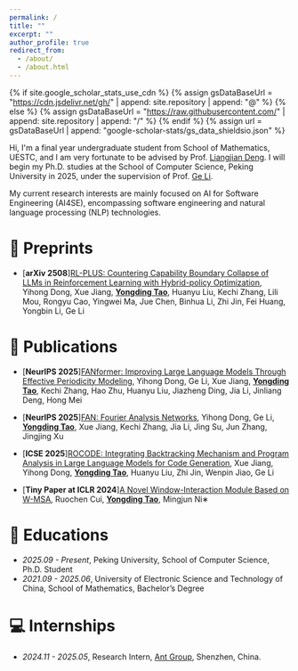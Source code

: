 ```yaml
---
permalink: /
title: ""
excerpt: ""
author_profile: true
redirect_from: 
  - /about/
  - /about.html
---
```


{% if site.google_scholar_stats_use_cdn %}
{% assign gsDataBaseUrl = "https://cdn.jsdelivr.net/gh/" | append: site.repository | append: "@" %}
{% else %}
{% assign gsDataBaseUrl = "https://raw.githubusercontent.com/" | append: site.repository | append: "/" %}
{% endif %}
{% assign url = gsDataBaseUrl | append: "google-scholar-stats/gs_data_shieldsio.json" %}

<span class='anchor' id='about-me'></span>

<!-- Lorem ipsum dolor sit amet, consectetur adipiscing elit. Vivamus ornare aliquet ipsum, ac tempus justo dapibus sit amet. Suspendisse condimentum, libero vel tempus mattis, risus risus vulputate libero, elementum fermentum mi neque vel nisl. Maecenas facilisis maximus dignissim. Curabitur mattis vulputate dui, tincidunt varius libero luctus eu. Mauris mauris nulla, scelerisque eget massa id, tincidunt congue felis. Sed convallis tempor ipsum rhoncus viverra. Pellentesque nulla orci, accumsan volutpat fringilla vitae, maximus sit amet tortor. Aliquam ultricies odio ut volutpat scelerisque. Donec nisl nisl, porttitor vitae pharetra quis, fringilla sed mi. Fusce pretium dolor ut aliquam consequat. Cras volutpat, tellus accumsan mattis molestie, nisl lacus tempus massa, nec malesuada tortor leo vel quam. Aliquam vel ex consectetur, vehicula leo nec, efficitur eros. Donec convallis non urna quis feugiat.

My research interest includes neural machine translation and computer vision. I have published more than 100 papers at the top international AI conferences with total <a href='https://scholar.google.com/citations?user=DhtAFkwAAAAJ'>google scholar citations <strong><span id='total_cit'>260000+</span></strong></a> (You can also use google scholar badge <a href='https://scholar.google.com/citations?user=DhtAFkwAAAAJ'><img src="https://img.shields.io/endpoint?url={{ url | url_encode }}&logo=Google%20Scholar&labelColor=f6f6f6&color=9cf&style=flat&label=citations"></a>). -->

Hi, I'm a final year undergraduate student from School of Mathematics, UESTC, and I am very fortunate to be advised by Prof. [Liangjian Deng](https://liangjiandeng.github.io/). I will begin my Ph.D. studies at the School of Computer Science, Peking University in 2025, under the supervision of Prof. [Ge Li](https://ligechina.github.io/).

My current research interests are mainly focused on AI for Software Engineering (AI4SE), encompassing software engineering and natural language processing (NLP) technologies.


<!-- # 🔥 News
- *2024.11*: &nbsp;🎉🎉 I have joined Ant Group to conduct research on AI for Software Engineering (AI4SE)! -->

<!-- - *2022.02*: &nbsp;🎉🎉 Lorem ipsum dolor sit amet, consectetur adipiscing elit. Vivamus ornare aliquet ipsum, ac tempus justo dapibus sit amet.  -->

# 📝 Preprints

- [**arXiv 2508**][RL-PLUS: Countering Capability Boundary Collapse of LLMs in Reinforcement Learning with Hybrid-policy Optimization](https://arxiv.org/abs/2508.00222), Yihong Dong, Xue Jiang, **<u>Yongding Tao</u>**, Huanyu Liu, Kechi Zhang, Lili Mou, Rongyu Cao, Yingwei Ma, Jue Chen, Binhua Li, Zhi Jin, Fei Huang, Yongbin Li, Ge Li

# 📝 Publications 

<!-- <div class='paper-box'><div class='paper-box-image'><div><div class="badge">CVPR 2016</div><img src='images/500x300.png' alt="sym" width="100%"></div></div>
<div class='paper-box-text' markdown="1">

[Deep Residual Learning for Image Recognition](https://openaccess.thecvf.com/content_cvpr_2016/papers/He_Deep_Residual_Learning_CVPR_2016_paper.pdf)

**Kaiming He**, Xiangyu Zhang, Shaoqing Ren, Jian Sun

[**Project**](https://scholar.google.com/citations?view_op=view_citation&hl=zh-CN&user=DhtAFkwAAAAJ&citation_for_view=DhtAFkwAAAAJ:ALROH1vI_8AC) <strong><span class='show_paper_citations' data='DhtAFkwAAAAJ:ALROH1vI_8AC'></span></strong>
- Lorem ipsum dolor sit amet, consectetur adipiscing elit. Vivamus ornare aliquet ipsum, ac tempus justo dapibus sit amet. 
</div>
</div> -->

- [**NeurIPS 2025**][FANformer: Improving Large Language Models Through Effective Periodicity Modeling](https://arxiv.org/abs/2502.21309), Yihong Dong, Ge Li, Xue Jiang, **<u>Yongding Tao</u>**, Kechi Zhang, Hao Zhu, Huanyu Liu, Jiazheng Ding, Jia Li, Jinliang Deng, Hong Mei

- [**NeurIPS 2025**][FAN: Fourier Analysis Networks](https://arxiv.org/pdf/2410.02675), Yihong Dong, Ge Li, **<u>Yongding Tao</u>**, Xue Jiang, Kechi Zhang, Jia Li, Jing Su, Jun Zhang, Jingjing Xu

- [**ICSE 2025**][ROCODE: Integrating Backtracking Mechanism and Program Analysis in Large Language Models for Code Generation](https://arxiv.org/pdf/2411.07112), Xue Jiang, Yihong Dong, **<u>Yongding Tao</u>**, Huanyu Liu, Zhi Jin, Wenpin Jiao, Ge Li

- [**Tiny Paper at ICLR 2024**][A Novel Window-Interaction Module Based on W-MSA](https://openreview.net/pdf?id=ki4R0z0C4K), Ruochen Cui, **<u>Yongding Tao</u>**, Mingjun Ni∗

<!-- # 🎖 Honors and Awards
- *2021.10* Lorem ipsum dolor sit amet, consectetur adipiscing elit. Vivamus ornare aliquet ipsum, ac tempus justo dapibus sit amet. 
- *2021.09* Lorem ipsum dolor sit amet, consectetur adipiscing elit. Vivamus ornare aliquet ipsum, ac tempus justo dapibus sit amet.  -->

# 📖 Educations
<!-- - *2025.08 - *, Lorem ipsum dolor sit amet, consectetur adipiscing elit. Vivamus ornare aliquet ipsum, ac tempus justo dapibus sit amet.  -->
- *2025.09 - Present*, Peking University, School of Computer Science, Ph.D. Student
- *2021.09 - 2025.06*, University of Electronic Science and Technology of China, School of Mathematics, Bachelor’s Degree

<!-- # 💬 Invited Talks
- *2021.06*, Lorem ipsum dolor sit amet, consectetur adipiscing elit. Vivamus ornare aliquet ipsum, ac tempus justo dapibus sit amet. 
- *2021.03*, Lorem ipsum dolor sit amet, consectetur adipiscing elit. Vivamus ornare aliquet ipsum, ac tempus justo dapibus sit amet.  \| [\[video\]](https://github.com/) -->

# 💻 Internships
- *2024.11 - 2025.05*, Research Intern, [Ant Group](https://www.antgroup.com/en), Shenzhen, China.